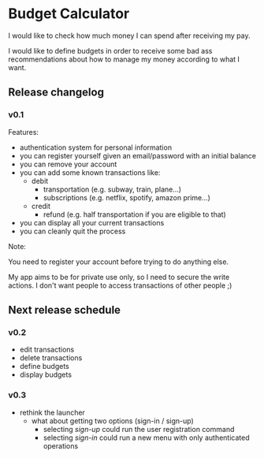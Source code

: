 # Budget Calculator

I would like to check how much money I can spend after receiving my pay.

I would like to define budgets in order to receive some bad ass recommendations about how to manage my money according to what I want.

## Release changelog

### v0.1

Features:

- authentication system for personal information
- you can register yourself given an email/password with an initial balance
- you can remove your account
- you can add some known transactions like:
    - debit
        - transportation (e.g. subway, train, plane...)
        - subscriptions (e.g. netflix, spotify, amazon prime...)
    - credit
        - refund (e.g. half transportation if you are eligible to that)
- you can display all your current transactions
- you can cleanly quit the process

Note:

You need to register your account before trying to do anything else.

My app aims to be for private use only, so I need to secure the write actions. I don't want people to access transactions of other people ;)

## Next release schedule

### v0.2

- edit transactions
- delete transactions
- define budgets
- display budgets

### v0.3

- rethink the launcher
    - what about getting two options (sign-in / sign-up)
        - selecting *sign-up* could run the user registration command
        - selecting *sign-in* could run a new menu with only authenticated operations

